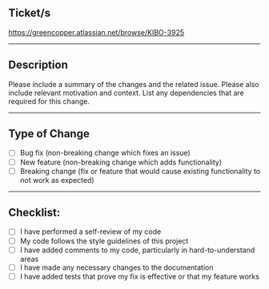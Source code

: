 ## Ticket/s

https://greencopper.atlassian.net/browse/KIBO-3925

---

## Description

Please include a summary of the changes and the related issue. 
Please also include relevant motivation and context. 
List any dependencies that are required for this change.

---

## Type of Change

- [ ] Bug fix (non-breaking change which fixes an issue)
- [ ] New feature (non-breaking change which adds functionality)
- [ ] Breaking change (fix or feature that would cause existing functionality to not work as expected)

---

## Checklist:

- [ ] I have performed a self-review of my code
- [ ] My code follows the style guidelines of this project
- [ ] I have added comments to my code, particularly in hard-to-understand areas
- [ ] I have made any necessary changes to the documentation
- [ ] I have added tests that prove my fix is effective or that my feature works
